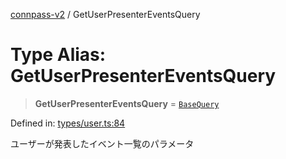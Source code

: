 [connpass-v2](../wiki/globals) / GetUserPresenterEventsQuery

# Type Alias: GetUserPresenterEventsQuery

> **GetUserPresenterEventsQuery** = [`BaseQuery`](../wiki/TypeAlias.BaseQuery)

Defined in: [types/user.ts:84](https://github.com/ryohidaka/node-connpass/blob/498bb7569eeb752a9c8dac2ec862504840e66957/src/types/user.ts#L84)

ユーザーが発表したイベント一覧のパラメータ
